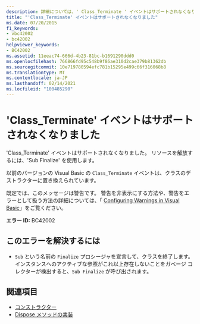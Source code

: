```yaml
---
description: 詳細については、' Class_Terminate ' イベントはサポートされなくなりました
title: "'Class_Terminate' イベントはサポートされなくなりました"
ms.date: 07/20/2015
f1_keywords:
- vbc42002
- bc42002
helpviewer_keywords:
- BC42002
ms.assetid: 11eeac74-666d-4b23-81bc-b1691290ddd0
ms.openlocfilehash: 766866fd95c548b9f86ae310d2cae379b81362db
ms.sourcegitcommit: 10e719780594efc781b15295e499c66f316068b8
ms.translationtype: MT
ms.contentlocale: ja-JP
ms.lasthandoff: 02/14/2021
ms.locfileid: "100485290"
---
```

# <a name="class_terminate-event-is-no-longer-supported"></a>'Class_Terminate' イベントはサポートされなくなりました

'Class_Terminate' イベントはサポートされなくなりました。 リソースを解放するには、'Sub Finalize' を使用します。  
  
 以前のバージョンの Visual Basic の `Class_Terminate` イベントは、クラスのデストラクターに置き換えられています。  
  
 既定では、このメッセージは警告です。 警告を非表示にする方法や、警告をエラーとして扱う方法の詳細については、「 [Configuring Warnings in Visual Basic](/visualstudio/ide/configuring-warnings-in-visual-basic)」をご覧ください。  
  
 **エラー ID:** BC42002  
  
## <a name="to-correct-this-error"></a>このエラーを解決するには  
  
- `Sub` という名前の `Finalize` プロシージャを宣言して、クラスを終了します。 インスタンスへのアクティブな参照がこれ以上存在しないことをガベージ コレクターが検出すると、`Sub Finalize` が呼び出されます。  
  
## <a name="see-also"></a>関連項目

- [コンストラクター](../programming-guide/concepts/object-oriented-programming.md#constructors)
- [Dispose メソッドの実装](../../standard/garbage-collection/implementing-dispose.md)
